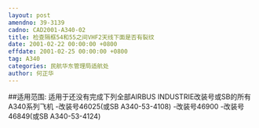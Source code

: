 ```yaml
---
layout: post
amendno: 39-3139
cadno: CAD2001-A340-02
title: 检查隔框54和55之间VHF2天线下面是否有裂纹
date: 2001-02-22 00:00:00 +0800
effdate: 2001-02-25 00:00:00 +0800
tag: A340
categories: 民航华东管理局适航处
author: 何正华
---
```


##适用范围:
适用于还没有完成下列全部AIRBUS INDUSTRIE改装号或SB的所有
A340系列飞机 -改装号46025(或SB A340-53-4108) -改装号46900 -改装号46849(或SB A340-53-4124)

